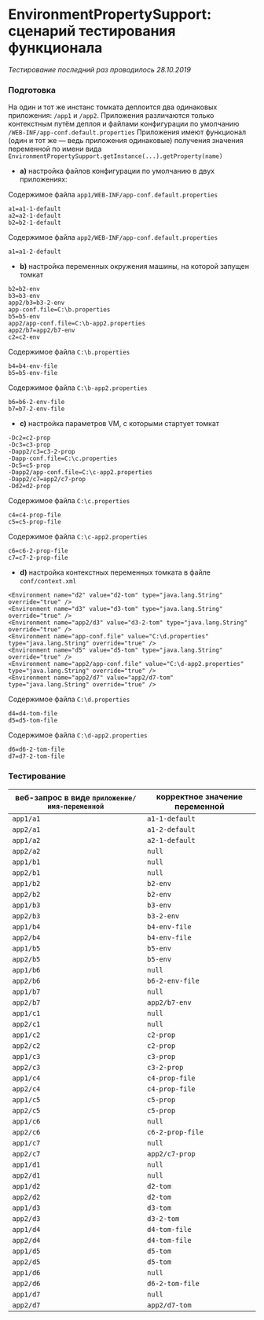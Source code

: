 # EnvironmentPropertySupport: сценарий тестирования функционала
*Тестирование последний раз проводилось 28.10.2019*

### Подготовка
На один и тот же инстанс томката деплоится два одинаковых приложения: `/app1` и `/app2`.
Приложения различаются только контекстным путём деплоя и файлами конфигурации по умолчанию `/WEB-INF/app-conf.default.properties`
Приложения имеют функционал (один и тот же — ведь приложения одинаковые) получения значения переменной по имени вида `EnvironmentPropertySupport.getInstance(...).getProperty(name)`

- **a)** настройка файлов конфигурации по умолчанию в двух приложениях:

Содержимое файла `app1/WEB-INF/app-conf.default.properties`
```
a1=a1-1-default
a2=a2-1-default
b2=b2-1-default
```
Содержимое файла `app2/WEB-INF/app-conf.default.properties`
```
a1=a1-2-default
```

- **b)** настройка переменных окружения машины, на которой запущен томкат
```
b2=b2-env
b3=b3-env
app2/b3=b3-2-env
app-conf.file=C:\b.properties
b5=b5-env
app2/app-conf.file=C:\b-app2.properties
app2/b7=app2/b7-env
c2=c2-env
```
Содержимое файла `C:\b.properties`
```
b4=b4-env-file
b5=b5-env-file
```
Содержимое файла `C:\b-app2.properties`
```
b6=b6-2-env-file
b7=b7-2-env-file
```

- **c)** настройка параметров VM, с которыми стартует томкат
```
-Dc2=c2-prop
-Dc3=c3-prop
-Dapp2/c3=c3-2-prop
-Dapp-conf.file=C:\c.properties
-Dc5=c5-prop
-Dapp2/app-conf.file=C:\c-app2.properties
-Dapp2/c7=app2/c7-prop
-Dd2=d2-prop
```
Содержимое файла `C:\с.properties`
```
c4=c4-prop-file
c5=c5-prop-file
```
Содержимое файла `C:\с-app2.properties`
```
c6=c6-2-prop-file
c7=c7-2-prop-file
```

- **d)** настройка контекстных переменных томката в файле `conf/context.xml`
```
<Environment name="d2" value="d2-tom" type="java.lang.String" override="true" />
<Environment name="d3" value="d3-tom" type="java.lang.String" override="true" />
<Environment name="app2/d3" value="d3-2-tom" type="java.lang.String" override="true" />
<Environment name="app-conf.file" value="C:\d.properties" type="java.lang.String" override="true" />
<Environment name="d5" value="d5-tom" type="java.lang.String" override="true" />
<Environment name="app2/app-conf.file" value="C:\d-app2.properties" type="java.lang.String" override="true" />
<Environment name="app2/d7" value="app2/d7-tom" type="java.lang.String" override="true" />
```
Содержимое файла `C:\d.properties`
```
d4=d4-tom-file
d5=d5-tom-file
```
Содержимое файла `C:\d-app2.properties`
```
d6=d6-2-tom-file
d7=d7-2-tom-file
```
### Тестирование
|веб-запрос в виде `приложение/имя-переменной`|корректное значение переменной|
|-|-|
|`app1/a1`|`a1-1-default`|
|`app2/a1`|`a1-2-default`|
|`app1/a2`|`a2-1-default`|
|`app2/a2`|`null`|
|`app1/b1`|`null`|
|`app2/b1`|`null`|
|`app1/b2`|`b2-env`|
|`app2/b2`|`b2-env`|
|`app1/b3`|`b3-env`|
|`app2/b3`|`b3-2-env`|
|`app1/b4`|`b4-env-file`|
|`app2/b4`|`b4-env-file`|
|`app1/b5`|`b5-env`|
|`app2/b5`|`b5-env`|
|`app1/b6`|`null`|
|`app2/b6`|`b6-2-env-file`|
|`app1/b7`|`null`|
|`app2/b7`|`app2/b7-env`|
|`app1/c1`|`null`|
|`app2/c1`|`null`|
|`app1/c2`|`c2-prop`|
|`app2/c2`|`c2-prop`|
|`app1/c3`|`c3-prop`|
|`app2/c3`|`c3-2-prop`|
|`app1/c4`|`c4-prop-file`|
|`app2/c4`|`c4-prop-file`|
|`app1/c5`|`c5-prop`|
|`app2/c5`|`c5-prop`|
|`app1/c6`|`null`|
|`app2/c6`|`c6-2-prop-file`|
|`app1/c7`|`null`|
|`app2/c7`|`app2/c7-prop`|
|`app1/d1`|`null`|
|`app2/d1`|`null`|
|`app1/d2`|`d2-tom`|
|`app2/d2`|`d2-tom`|
|`app1/d3`|`d3-tom`|
|`app2/d3`|`d3-2-tom`|
|`app1/d4`|`d4-tom-file`|
|`app2/d4`|`d4-tom-file`|
|`app1/d5`|`d5-tom`|
|`app2/d5`|`d5-tom`|
|`app1/d6`|`null`|
|`app2/d6`|`d6-2-tom-file`|
|`app1/d7`|`null`|
|`app2/d7`|`app2/d7-tom`|


